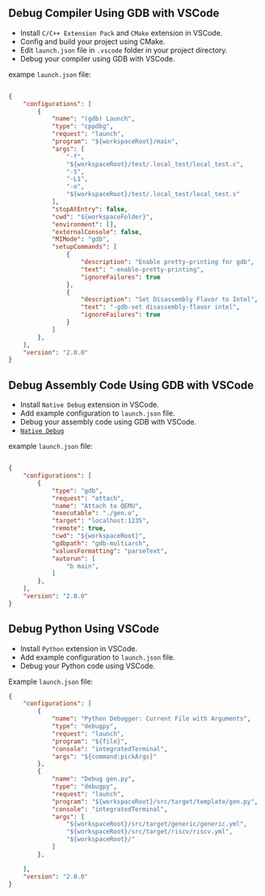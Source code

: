 
## Debug Compiler Using GDB with VSCode
- Install `C/C++ Extension Pack` and `CMake` extension in VSCode.
- Config and build your project using CMake.
- Edit `launch.json` file in `.vscode` folder in your project directory.
- Debug your compiler using GDB with VSCode.

exampe `launch.json` file:
```json

{
    "configurations": [
        {
            "name": "(gdb) Launch",
            "type": "cppdbg",
            "request": "launch",
            "program": "${workspaceRoot}/main",
            "args": [
                "-f",
                "${workspaceRoot}/test/.local_test/local_test.c",
                "-S",
                "-L1",
                "-o",
                "${workspaceRoot}/test/.local_test/local_test.s"
            ],
            "stopAtEntry": false,
            "cwd": "${workspaceFolder}",
            "environment": [],
            "externalConsole": false,
            "MIMode": "gdb",
            "setupCommands": [
                {
                    "description": "Enable pretty-printing for gdb",
                    "text": "-enable-pretty-printing",
                    "ignoreFailures": true
                },
                {
                    "description": "Set Disassembly Flavor to Intel",
                    "text": "-gdb-set disassembly-flavor intel",
                    "ignoreFailures": true
                }
            ]
        },
    ],
    "version": "2.0.0"
}
```

## Debug Assembly Code Using GDB with VSCode

- Install `Native Debug` extension in VSCode.
- Add example configuration to `launch.json` file.
- Debug your assembly code using GDB with VSCode.
- [`Native Debug`](https://github.com/WebFreak001/code-debug?tab=readme-ov-file)


example `launch.json` file:
```json

{
    "configurations": [
        {
            "type": "gdb",
            "request": "attach",
            "name": "Attach to QEMU",
            "executable": "./gen.o",
            "target": "localhost:1235",
            "remote": true,
            "cwd": "${workspaceRoot}",
            "gdbpath": "gdb-multiarch",
            "valuesFormatting": "parseText",
            "autorun": [
                "b main",
            ]
        },
    ],
    "version": "2.0.0"
}
```

## Debug Python Using VSCode

- Install `Python` extension in VSCode.
- Add example configuration to `launch.json` file.
- Debug your Python code using VSCode.

Example `launch.json` file:
```json
{
    "configurations": [
        {
            "name": "Python Debugger: Current File with Arguments",
            "type": "debugpy",
            "request": "launch",
            "program": "${file}",
            "console": "integratedTerminal",
            "args": "${command:pickArgs}"
        },
        {
            "name": "Debug gen.py",
            "type": "debugpy",
            "request": "launch",
            "program": "${workspaceRoot}/src/target/template/gen.py",
            "console": "integratedTerminal",
            "args": [
                "${workspaceRoot}/src/target/generic/generic.yml",
                "${workspaceRoot}/src/target/riscv/riscv.yml",
                "${workspaceRoot}/"
            ]
        },

    ],
    "version": "2.0.0"
}
```